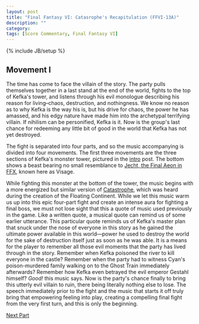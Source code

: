 ```yaml
---
layout: post
title: "Final Fantasy VI: Catasrophe's Recapitulation (FFVI-13A)"
description: ""
category: 
tags: [Score Commentary, Final Fantasy VI]
---
```

{% include JB/setup %}

## Movement I

The time has come to face the villain of the story. The party pulls themselves together in a last stand at the end of the world, fights to the top of Kefka's tower, and listens through his evil monologue describing his reason for living–chaos, destruction, and nothingness. We know no reason as to why Kefka is the way his is, but his drive for chaos, the power he has amassed, and his edgy nature have made him into the archetypal terrifying villain. If nihilism can be personified, Kefka is it. Now is the group's last chance for redeeming any little bit of good in the world that Kefka has not yet destroyed.

The fight is separated into four parts, and so the music accompanying is divided into four movements. The first three movements are the three sections of Kefka's monster tower, pictured in the [intro](http://zachberglund.com/2014/06/30/ffvi-thirteena/) post. The bottom shows a beast bearing no small resemblance to [Jecht, the Final Aeon in FFX](http://img2.wikia.nocookie.net/__cb20130209165411/finalfantasy/images/archive/e/e0/20140205200235!Braska_Final_Aeon.jpg), known here as Visage.

While fighting this monster at the bottom of the tower, the music begins with a more energized but similar version of [Catastrophe](https://www.youtube.com/watch?v=VrdoB_Go4Rg), which was heard during the creation of the Floating Continent. While we let this music warm us up into this epic four-part fight and create an intense aura for fighting a final boss, we must not lose sight that this a quote of music used previously in the game. Like a written quote, a musical quote can remind us of some earlier utterance. This particular quote reminds us of Kefka's master plan that snuck under the nose of everyone in this story as he gained the ultimate power available in this world—power he used to destroy the world for the sake of destruction itself just as soon as he was able. It is a means for the player to remember all those evil moments that the party has lived through in the story. Remember when Kefka poisoned the river to kill everyone in the castle? Remember when the party had to witness Cyan's poison-murdered family walking on to the Ghost Train immediately afterwards? Remember how Kefka even betrayed the evil emperor Gestahl himself? _Good!_ this music says. Now is the party's chance finally to bring this utterly evil villain to ruin, there being literally nothing else to lose. The speech immediately prior to the fight and the music that starts it off truly bring that empowering feeling into play, creating a compelling final fight from the very first turn, and this is only the beginning.

[Next Part](http://zachberglund.com/2014/07/06/ffvi-thirteenb/)

